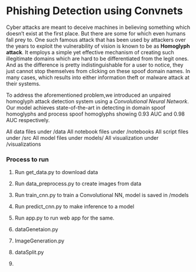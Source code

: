 # Phishing Detection using Convnets

Cyber attacks are meant to deceive machines in believing something which doesn’t exist at the first place. But there are some for which even humans fall prey to. One such famous attack that has been used by attackers over the years to exploit the vulnerability of vision is known to be as **Homoglyph attack**. It employs a simple yet effective mechanism of creating such illegitimate domains which are hard to be differentiated from the legit ones. And as the difference is pretty indistinguishable for a user to notice, they just cannot stop themselves from clicking on these spoof domain names. In many cases, which results into either information theft or malware attack at their systems.

To address the aforementioned problem,we introduced an unpaired homoglyph attack detection system using a *Convolutional Neural Network*. Our model achieves state-of-the-art in detecting in domain spoof homoglyphs and process spoof homoglyphs showing 0.93 AUC and 0.98 AUC respectively.

All data files under /data
All notebook files under /notebooks
All script files under /src
All model files under models/
All visualization under /visualizations

### Process to run 

1. Run get_data.py to download data
2. Run data_preprocess.py to create images from data
3. Run train_cnn.py to train a Convolutional NN, model is saved in /models
4. Run predict_cnn.py to make inference to a model
5. Run app.py to run web app for the same.


1. dataGenetaion.py
2. ImageGeneration.py
3. dataSplit.py
4. 
